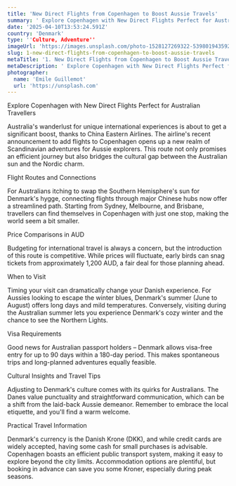 ```yaml
---
title: 'New Direct Flights from Copenhagen to Boost Aussie Travels'
summary: ' Explore Copenhagen with New Direct Flights Perfect for Australian Travellers...'
date: '2025-04-10T13:53:24.591Z'
country: 'Denmark'
type: ''Culture, Adventure''
imageUrl: 'https://images.unsplash.com/photo-1528127269322-539801943592'
slug: 1-new-direct-flights-from-copenhagen-to-boost-aussie-travels
metaTitle: '1. New Direct Flights from Copenhagen to Boost Aussie Travels'
metaDescription: ' Explore Copenhagen with New Direct Flights Perfect for Australian Travellers...'
photographer:
  name: 'Emile Guillemot'
  url: 'https://unsplash.com'
---
```


Explore Copenhagen with New Direct Flights Perfect for Australian Travellers

Australia's wanderlust for unique international experiences is about to get a significant boost, thanks to China Eastern Airlines. The airline's recent announcement to add flights to Copenhagen opens up a new realm of Scandinavian adventures for Aussie explorers. This route not only promises an efficient journey but also bridges the cultural gap between the Australian sun and the Nordic charm.

Flight Routes and Connections

For Australians itching to swap the Southern Hemisphere's sun for Denmark's hygge, connecting flights through major Chinese hubs now offer a streamlined path. Starting from Sydney, Melbourne, and Brisbane, travellers can find themselves in Copenhagen with just one stop, making the world seem a bit smaller.

Price Comparisons in AUD

Budgeting for international travel is always a concern, but the introduction of this route is competitive. While prices will fluctuate, early birds can snag tickets from approximately 1,200 AUD, a fair deal for those planning ahead.

When to Visit

Timing your visit can dramatically change your Danish experience. For Aussies looking to escape the winter blues, Denmark's summer (June to August) offers long days and mild temperatures. Conversely, visiting during the Australian summer lets you experience Denmark's cozy winter and the chance to see the Northern Lights.

Visa Requirements

Good news for Australian passport holders – Denmark allows visa-free entry for up to 90 days within a 180-day period. This makes spontaneous trips and long-planned adventures equally feasible.

Cultural Insights and Travel Tips

Adjusting to Denmark's culture comes with its quirks for Australians. The Danes value punctuality and straightforward communication, which can be a shift from the laid-back Aussie demeanor. Remember to embrace the local etiquette, and you'll find a warm welcome.

Practical Travel Information

Denmark's currency is the Danish Krone (DKK), and while credit cards are widely accepted, having some cash for small purchases is advisable. Copenhagen boasts an efficient public transport system, making it easy to explore beyond the city limits. Accommodation options are plentiful, but booking in advance can save you some Kroner, especially during peak seasons.